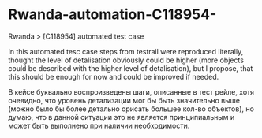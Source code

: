 # Rwanda-automation-C118954-
Rwanda > [C118954] automated test case

In this automated tesc case steps from testrail were reproduced literally, thought the level of detalisation obviously could be higher (more objects could be described with the higher level of detalisation), but I propose, that this should be enough for now and could be improved if needed.

В кейсе буквально воспроизведены шаги, описанные в тест рейле, хотя очевидно, что уровень детализации мог бы быть значительно выше (можно было бы более детально орисать большее кол-во объектов), но думаю, что в данной ситуации это не является принципиальным и может быть выполнено при наличии необходимости.
